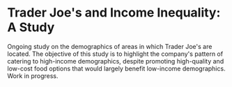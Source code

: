 # Trader Joe's and Income Inequality: A Study
Ongoing study on the demographics of areas in which Trader Joe's are located. The objective of this study is to highlight the company's pattern of catering to high-income demographics, despite promoting high-quality and low-cost food options that would largely benefit low-income demographics. Work in progress. 
